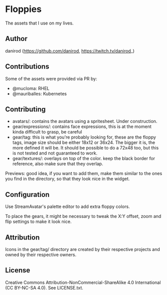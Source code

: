 # Floppies

The assets that I use on my lives.

## Author

danirod (https://github.com/danirod, https://twitch.tv/danirod_)

## Contributions

Some of the assets were provided via PR by:

- @mucloma: RHEL
- @mauriballes: Kubernetes

## Contributing

- avatars/: contains the avatars using a spritesheet. Under construction.
- gear/expressions/: contains face expressions, this is at the moment kinda difficult to grasp, be careful
- gear/tag: this is what you're probably looking for, these are the floppy tags, image size should be either 18x12 or 36x24. The bigger it is, the more defined it will be. It should be possible to do a 72x48 too, but this is not tested and not guaranteed to work.
- gear/textures/: overlays on top of the color. keep the black border for reference, also make sure that they overlap.

Previews: good idea, if you want to add them, make them similar to the ones you find in the directory, so that they look nice in the widget.

## Configuration

Use StreamAvatar's palette editor to add extra floppy colors.

To place the gears, it might be necessary to tweak the X:Y offset, zoom and flip settings to make it look nice.

## Attribution

Icons in the gear/tag/ directory are created by their respective projects and owned by their respective owners.

## License

Creative Commons Attribution-NonCommercial-ShareAlike 4.0 International (CC BY-NC-SA 4.0). See LICENSE.txt.
